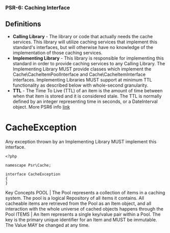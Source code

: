 ### PSR-6: Caching Interface
## Definitions
- **Calling Library** - The library or code that actually needs the cache services. This library will utilize caching services that implement this standard's interfaces, but will otherwise have no knowledge of the implementation of those caching services.
- **Implementing Library** - This library is responsible for implementing this standard in order to provide caching services to any Calling Library. The Implementing Library MUST provide classes which implement the Cache\CacheItemPoolInterface and Cache\CacheItemInterface interfaces. Implementing Libraries MUST support at minimum TTL functionality as described below with whole-second granularity.
- **TTL** - The Time To Live (TTL) of an item is the amount of time between when that item is stored and it is considered stale. The TTL is normally defined by an integer representing time in seconds, or a DateInterval object.
More PSR6 info [link](https://www.php-fig.org/psr/psr-6/)
# CacheException
Any exception thrown by an Implementing Library MUST implement this interface.
```
<?php

namescape Psr\Cache;

interface CacheException
{
}
```
Key Concepts
POOL | The Pool represents a collection of items in a caching system. The pool is a logical Repository of all items it contains. All cacheable items are retrieved from the Pool as an Item object, and all interaction with the whole universe of cached objects happens through the Pool
ITEMS | An Item represents a single key/value pair within a Pool. The key is the primary unique identifier for an Item and MUST be immutable. The Value MAY be changed at any time.

